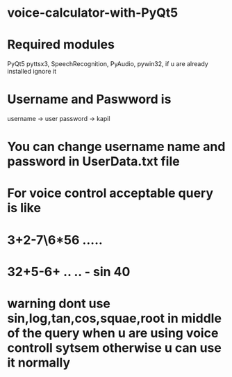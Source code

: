 # voice-calculator-with-PyQt5
# Required modules
PyQt5
pyttsx3,
SpeechRecognition,
PyAudio,
pywin32,
if u are already installed ignore it
# Username and Paswword is 
username -> user
password -> kapil
# You can change username name and password in UserData.txt file

# For voice control acceptable query is like
# 3+2-7\6*56 .....          
# 32+5-6+ .. .. - sin 40


# warning dont use sin,log,tan,cos,squae,root in middle of the query when u are using voice controll sytsem otherwise u can use it normally
